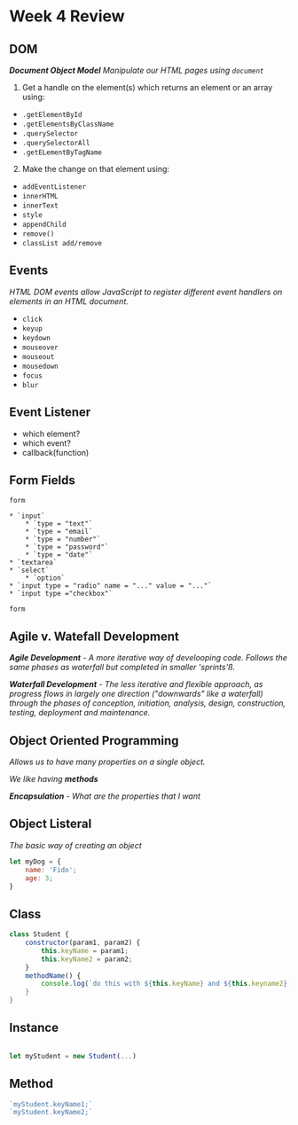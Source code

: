 # Week 4 Review

## DOM

*__Document Object Model__ Manipulate our HTML pages using `document`*

1. Get a handle on the element(s) which returns an element or an array using:

* `.getElementById`
* `.getElementsByClassName`
* `.querySelector`
* `.querySelectorAll`
* `.getELementByTagName`


2. Make the change on that element using:

* `addEventListener`
* `innerHTML`
* `innerText`
* `style`
* `appendChild`
* `remove()`
* `classList add/remove`

## Events

*HTML DOM events allow JavaScript to register different event handlers on elements in an HTML document.*

* `click`
* `keyup`
* `keydown`
* `mouseover`
* `mouseout`
* `mousedown`
* `focus`
* `blur`

## Event Listener

* which element?
* which event?
* callback(function)

## Form Fields

`form`

	* `input`
		* `type = "text"`
		* `type = "email`
		* `type = "number"`
		* `type = "password"`
		* `type = "date"`
	* `textarea`
	* `select`
		* `option`
	* `input type = "radio" name = "..." value = "..."`
	* `input type ="checkbox"`

`form`

## Agile v. Watefall Development

*__Agile Development__ - A more iterative way of develooping code. Follows the same phases as waterfall but completed in smaller 'sprints'ß.*

*__Waterfall Development__ - The less iterative and flexible approach, as progress flows in largely one direction ("downwards" like a waterfall) through the phases of conception, initiation, analysis, design, construction, testing, deployment and maintenance.*

## Object Oriented Programming

*Allows us to have many properties on a single object.*

*We like having __methods__*

*__Encapsulation__ - What are the properties that I want*

## Object Listeral

*The basic way of creating an object*

```javascript
let myDog = {
	name: 'Fido';
	age: 3;
}

```

## Class

```javascript
class Student {
	constructor(param1, param2) {
		this.keyName = param1;
		this.keyName2 = param2;
	}
	methodName() {
		console.log(`do this with ${this.keyName} and ${this.keyname2});
	}
}
```

## Instance

```javascript

let myStudent = new Student(...)
```


## Method

```javascript
`myStudent.keyName1;`
`myStudent.keyName2;`
```





